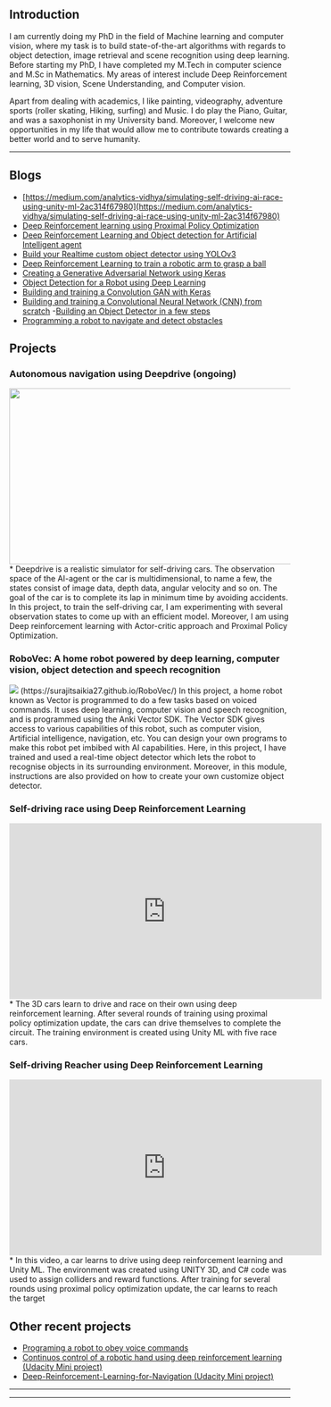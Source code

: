 ## Introduction
I am currently doing my PhD in the field of Machine learning and computer vision, where my task is to build state-of-the-art algorithms with regards to object detection, image retrieval and scene recognition using deep learning. Before starting my PhD, I have completed my M.Tech in computer science and M.Sc in Mathematics. My areas of interest include Deep Reinforcement learning, 3D vision, Scene Understanding, and Computer vision. 

Apart from dealing with academics, I like painting, videography, adventure sports (roller skating, Hiking, surfing) and Music. I do play the Piano, Guitar, and was a saxophonist in my University band. Moreover, I welcome new opportunities in my life that would allow me to contribute towards creating a better world and to serve humanity.


---

## Blogs
- [https://medium.com/analytics-vidhya/simulating-self-driving-ai-race-using-unity-ml-2ac314f67980](https://medium.com/analytics-vidhya/simulating-self-driving-ai-race-using-unity-ml-2ac314f67980)
- [Deep Reinforcement learning using Proximal Policy Optimization](https://link.medium.com/7Ej1F2H9Rbb)
- [Deep Reinforcement Learning and Object detection for Artificial Intelligent agent](https://link.medium.com/dvHiL4N9Rbb )
- [Build your Realtime custom object detector using YOLOv3](https://link.medium.com/U1riElR9Rbb )
- [Deep Reinforcement Learning to train a robotic arm to grasp a ball](https://link.medium.com/VZQC6cV9Rbb )
- [Creating a Generative Adversarial Network using Keras]( https://link.medium.com/AE3FPWZ9Rbb )
- [Object Detection for a Robot using Deep Learning](https://medium.com/analytics-vidhya/object-detection-for-robots-using-deep-learning-68c660aa3b96)
- [Building and training a Convolution GAN with Keras](https://medium.com/analytics-vidhya/building-and-training-a-convolution-gan-with-keras-9e88cd348243)
- [Building and training a Convolutional Neural Network (CNN) from scratch](https://medium.com/ai-in-plain-english/building-and-training-a-convolutional-neural-network-cnn-from-scratch-9a64bcc62c1)
-[Building an Object Detector in a few steps](https://medium.com/analytics-vidhya/creating-a-powerful-and-quick-object-detection-system-using-frozen-tensorflow-models-bacfff3e2114)
- [Programming a robot to navigate and detect obstacles](https://medium.com/analytics-vidhya/programming-a-home-robot-vector-to-navigate-and-detect-obstacles-a2a46d140bc5)

##  Projects
### Autonomous navigation using Deepdrive (ongoing)
<img src="selfdrive.gif" width="590" height="315" />
* Deepdrive is a realistic simulator for self-driving cars. The observation space of the AI-agent or the car is multidimensional, to name a few, the states consist of image data, depth data, angular velocity and so on. The goal of the car is to complete its lap in minimum time by avoiding accidents. In this project, to train the self-driving car, I am experimenting with several observation states to come up with an efficient model. Moreover, I am using Deep reinforcement learning with Actor-critic approach and Proximal Policy Optimization.

### RoboVec: A home robot powered by deep learning, computer vision, object detection and speech recognition
<img src="ilu.gif"/>
(https://surajitsaikia27.github.io/RoboVec/)
In this project, a home robot known as Vector is programmed to do a few tasks based on voiced commands. It uses deep learning, computer vision and speech recognition, and is programmed using the Anki Vector SDK. The Vector SDK gives access to various capabilities of this robot, such as computer vision, Artificial intelligence, navigation, etc. You can design your own programs to make this robot pet imbibed with AI capabilities. Here, in this project, I have trained and used a real-time object detector which lets the robot to recognise objects in its surrounding environment. Moreover, in this module, instructions are also provided on how to create your own customize object detector. 

### Self-driving race using Deep Reinforcement Learning
<iframe width="560" height="315" src="https://www.youtube.com/embed/7NMKbAcX55k" frameborder="0" allow="accelerometer; autoplay; clipboard-write; encrypted-media; gyroscope; picture-in-picture" allowfullscreen></iframe>
* The 3D cars learn to drive and race on their own using deep reinforcement learning. After several rounds of training using proximal policy optimization update, the cars can drive themselves to complete the circuit. The training environment is created using Unity ML with five race cars.

### Self-driving Reacher using Deep Reinforcement Learning
<iframe width="560" height="315" src="https://www.youtube.com/embed/Oea_uqhDVfg" frameborder="0" allow="accelerometer; autoplay; clipboard-write; encrypted-media; gyroscope; picture-in-picture" allowfullscreen></iframe>
 * In this video, a car learns to drive using deep reinforcement learning and Unity ML.  The environment was created using UNITY 3D,  and C# code was used to assign colliders and reward functions.  After training for several rounds using proximal policy optimization update, the car learns to reach the target
 

## Other recent projects
- [Programing a robot to obey voice commands ](https://photos.app.goo.gl/YaY52my54sv5SRXH7)
- [Continuos control of a robotic hand using deep reinforcement learning (Udacity Mini project)](https://github.com/surajitsaikia27/DRL_Continiuos_Control)
- [Deep-Reinforcement-Learning-for-Navigation (Udacity Mini project)](https://github.com/surajitsaikia27/Deep-Reinforcement-Learning-for-Navigation)


---




---

